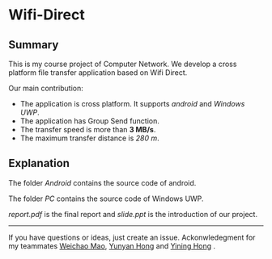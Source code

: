 # Wifi-Direct

## Summary

This is my course project of Computer Network. We develop a cross platform file transfer application based on Wifi Direct. 

Our main contribution:

  * The application is cross platform. It supports *android* and *Windows UWP*.
  * The application has Group Send function. 
  * The transfer speed is more than **3 MB/s**.
  * The maximum transfer distance is *280 m*.

## Explanation

The folder *Android* contains the source code of android.

The folder *PC* contains the source code of Windows UWP.

*report.pdf* is the final report and *slide.ppt* is the introduction of our project.

---

If you have questions or ideas, just create an issue. Ackonwledegment for my teammates [Weichao Mao](https://github.com/xizeroplus), [Yunyan Hong]() and [Yining Hong]() .